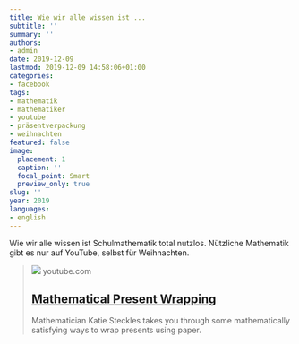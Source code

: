 ```yaml
---
title: Wie wir alle wissen ist ...
subtitle: ''
summary: ''
authors:
- admin
date: 2019-12-09
lastmod: 2019-12-09 14:58:06+01:00
categories:
- facebook
tags:
- mathematik
- mathematiker
- youtube
- präsentverpackung
- weihnachten
featured: false
image:
  placement: 1
  caption: ''
  focal_point: Smart
  preview_only: true
slug: ''
year: 2019
languages:
- english
---
```


Wie wir alle wissen ist Schulmathematik total nutzlos. Nützliche Mathematik gibt es nur auf YouTube, selbst für Weihnachten.
> [![](https://i.ytimg.com/vi/NwmHHLdDBSA/maxresdefault.jpg)](https://www.youtube.com/watch?v=NwmHHLdDBSA)
> youtube.com
> ## [Mathematical Present Wrapping](https://www.youtube.com/watch?v=NwmHHLdDBSA)
>
>Mathematician Katie Steckles takes you through some mathematically satisfying ways to wrap presents using paper.
